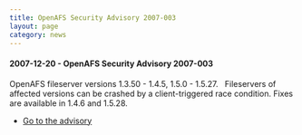 ```yaml
---
title: OpenAFS Security Advisory 2007-003
layout: page
category: news
---
```


#### 2007-12-20 - OpenAFS Security Advisory 2007-003

OpenAFS fileserver versions 1.3.50 - 1.4.5, 1.5.0 - 1.5.27.  
Fileservers of affected versions can be crashed by a client-triggered
race condition. Fixes are available in 1.4.6 and 1.5.28.

-   [Go to the advisory](/security/OPENAFS-SA-2007-003.txt)


